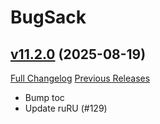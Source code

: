 # BugSack

## [v11.2.0](https://github.com/funkydude/BugSack/tree/v11.2.0) (2025-08-19)
[Full Changelog](https://github.com/funkydude/BugSack/compare/v11.1.6...v11.2.0) [Previous Releases](https://github.com/funkydude/BugSack/releases)

- Bump toc  
- Update ruRU (#129)  

